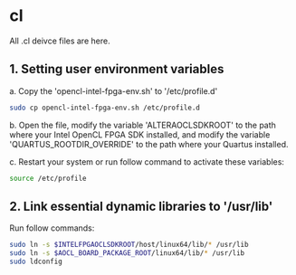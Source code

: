 # cl
All .cl deivce files are here.

## 1. Setting  user environment variables
a. Copy the 'opencl-intel-fpga-env.sh' to '/etc/profile.d'
```bash
sudo cp opencl-intel-fpga-env.sh /etc/profile.d 
``` 
b. Open the file, modify the variable 'ALTERAOCLSDKROOT' to the path where your Intel OpenCL FPGA SDK installed,
and modify the variable 'QUARTUS_ROOTDIR_OVERRIDE' to the path where your Quartus installed.

c. Restart your system or run follow command to activate these variables:
```bash
source /etc/profile
```

## 2. Link essential dynamic libraries to '/usr/lib'
Run follow commands:
```bash
sudo ln -s $INTELFPGAOCLSDKROOT/host/linux64/lib/* /usr/lib
sudo ln -s $AOCL_BOARD_PACKAGE_ROOT/linux64/lib/* /usr/lib
sudo ldconfig
```

